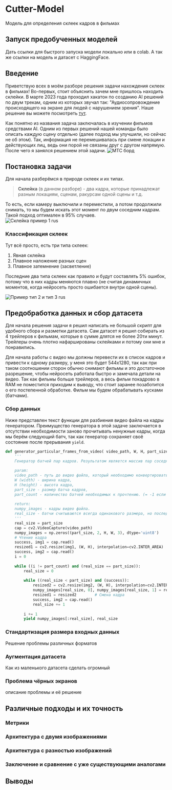 # Cutter-Model
Модель для определения склеек кадров в фильмах

## Запуск предобученных моделей
Дать ссылки для быстрого запуска модели локально или в colab. А так же ссылки на модель и датасет с HaggingFace.

## Введение
Приветствую всех в моём разборе решения задачи нахождения склеек в фильмах! Во-первых, стоит объяснить зачем мне пришлось находить склейки. В марте 2023 года проходил хакатон по созданию AI решений по двум трекам, одним из которых звучал так: "Аудиосопровождение происходящего на экране для людей с нарушением зрения". Наше решение вы можете посмотреть <a href='https://github.com/Aleshka5/MTS_UAI_Team'>тут</a>.<br>

Как понятно из названия задача заключалась в изучении фильмов средствами AI. Одним из первых решений нашей команды было описать каждую сцену отдельно (далее подход мы улучшили, но сейчас не об этом). Так, информация не перемешивалась при смене локации и действующих лиц, ведь они порой не связаны друг с другом напрямую. После чего я занялся решением этой задачи.
![МТС борд](https://github.com/Aleshka5/Cutter-Model/assets/78702396/b61396d6-1124-4cc5-8cd9-4b8aff03b53a)

## Постановка задачи
Для начала разберёмся в природе склеек и их типах. <br>

> <b>Склейка</b> (в данном разборе) - два кадра, которые принадлежат разным локациям, сценам, ракурсам одной сцены и т.д.

То есть, если камеру выключили и переместили, а потом продолжили снимать, то мы будем искать этот момент по двум соседним кадрам. Такой подход оптимален в 95% случаев.<br>
![Склейка пример 1 rus](https://github.com/Aleshka5/Cutter-Model/assets/78702396/ecc96631-dd14-49d5-b290-65b82f0359a5)
### Классификация склеек
Тут всё просто, есть три типа склеек: 
<ol>
  <li>Явная склейка</li>
  <li>Плавное наложение разных сцен</li>
  <li>Плавное затемнение (засветление)</li>
</ol>
Последние два типа склеек как правило и будут составлять 5% ошибок, потому что в них кадры меняются плавно (не считая динамичных моментов, когда нейросеть просто ошибается внутри одной сцены).

![Пример тип 2 и тип 3 rus](https://github.com/Aleshka5/Cutter-Model/assets/78702396/1656b30f-8636-47ab-a641-136ecee50a6e)

## Предобработка данных и сбор датасета
Для начала решения задачи я решил написать не большой скрипт для удобного сбора и разметки датасета. Сам датасет я решил собирать из 4 трейлеров к фильмам, которые в сумме длятся не более 20ти минут. Трейлеры очень плотно нафаршированы склейками и потому они мне и понравились.

Для начала работы с видео мы должны перевести их в список кадров и привести к одному размеру, у меня это будет 544x1280, так как при таком соотношении сторон обычно снимают фильмы и это достаточное разрешение, чтобы нейросеть работала быстро и замечала детали на видео. Так как фильмы больше трейлеров, а весь фильм покадрово в RAM не поместится приходим к выводу, что стоит заранее позаботится о его постепенной обработке. Фильм мы будем обрабатывать кусками (батчами).

### Сбор данных
Ниже представлен текст функции для разбиения видео файла на кадры генератором. Преимущество генератора в этой задаче заключается в отсутствии необходимости заново прочитывать ненужные кадры, когда мы берём следующий батч, так как генератор сохраняет своё состояние после прерывания ```yield```.
```python
def generator_particular_frames_from_video( video_path, W, H, part_size, part_count = -1):
    '''
    Генератор батчей пар кадров. Результатом является массив пар соседних кадров.
    
    param: 
    video_path - путь до видео файла, который необходимо конвертировать в кадры, 
    W (width) - ширина кадра, 
    H (height) - высота кадра, 
    part_size - размер батча кадров,
    part_count - количество батчей необходимых к прочтению. (= -1 если нужно прочесть весь видео файл)
    
    return:
    numpy_images - кадры видео файла.
    real_size - батчи считываются всегда одинакового размера, но последний батч может иметь меньший размер. real_size - возвращает действительный размер прочитанного батча.
    '''
    real_size = part_size
    cap = cv2.VideoCapture(video_path)    
    numpy_images = np.zeros((part_size, 2, H, W, 3), dtype='uint8')
    # Чтение кадра
    success, img1 = cap.read()                                                # 1.1    
    resized1 = cv2.resize(img1, (W, H), interpolation=cv2.INTER_AREA)         # 1.2    
    success, img2 = cap.read()                                                # 2.1
    i = 0
    
    while ((i != part_count) and (real_size == part_size)):        
        real_size = 0
        
        while ((real_size < part_size) and (success)):
            resized2 = cv2.resize(img2, (W, H), interpolation=cv2.INTER_AREA) # 2.2            
            numpy_images[real_size, 0], numpy_images[real_size, 1] = resized1, resized2 # Записть кадров в массив            
            resized1 = resized2        # Смена кадра
            success, img2 = cap.read()
            real_size += 1        
            
        i += 1
        yield numpy_images[:real_size], real_size
```

### Стандартизация размера входных данных
Решение проблемы различных форматов 

### Аугментация датасета 
Как из маленького датасета сделать огромный

### Проблема чёрных экранов
описание проблемы и её решение
## Различные подходы и их точность
### Метрики

### Архитектура с двумя изображениями

### Архитектура с разностью изображений

### Заключение и сравнение с уже существующими аналогами

## Выводы
